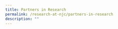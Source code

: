 ```yaml
---
title: Partners in Research
permalink: /research-at-njc/partners-in-research
description: ""
---
```

